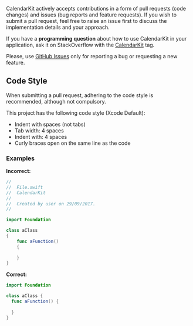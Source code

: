 CalendarKit actively accepts contributions in a form of pull requests (code changes) and issues (bug reports and feature requests). If you wish to submit a pull request, feel free to raise an issue first to discuss the implementation details and your approach.

If you have a **programming question** about how to use CalendarKit in your application, ask it on StackOverflow with the [CalendarKit](https://stackoverflow.com/questions/tagged/calendarkit) tag.

Please, use [GitHub Issues](https://github.com/richardtop/CalendarKit/issues) only for reporting a bug or requesting a new feature.



## Code Style
When submitting a pull request, adhering to the code style is recommended, although not compulsory.

This project has the following code style (Xcode Default):

* Indent with spaces (not tabs)
* Tab width: 4 spaces
* Indent with: 4 spaces
* Curly braces open on the same line as the code

### Examples

**Incorrect:**

```Swift
//
//  File.swift
//  CalendarKit
//
//  Created by user on 29/09/2017.
//

import Foundation

class aClass
{
    func aFunction()
    {
        
    }
}
```

**Correct:**

```Swift
import Foundation

class aClass {
  func aFunction() {
    
  }
}

```
